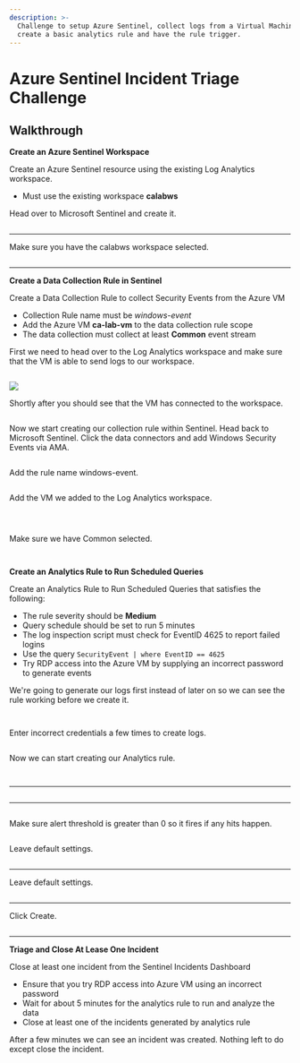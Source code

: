 ```yaml
---
description: >-
  Challenge to setup Azure Sentinel, collect logs from a Virtual Machine(VM),
  create a basic analytics rule and have the rule trigger.
---
```


# Azure Sentinel Incident Triage Challenge

## **Walkthrough**

**Create an Azure Sentinel Workspace**

Create an Azure Sentinel resource using the existing Log Analytics workspace.

* Must use the existing workspace **calabws**

Head over to Microsoft Sentinel and create it.

<figure><img src="../../../.gitbook/assets/image (20).png" alt=""><figcaption></figcaption></figure>

****

Make sure you have the calabws workspace selected.

<figure><img src="../../../.gitbook/assets/image (19) (1).png" alt=""><figcaption></figcaption></figure>

****

**Create a Data Collection Rule in Sentinel**

Create a Data Collection Rule to collect Security Events from the Azure VM

* Collection Rule name must be _windows-event_
* Add the Azure VM **ca-lab-vm** to the data collection rule scope
* The data collection must collect at least **Common** event stream



First we need to head over to the Log Analytics workspace and make sure that the VM is able to send logs to our workspace.

<figure><img src="../../../.gitbook/assets/image (12) (1).png" alt=""><figcaption></figcaption></figure>



![](<../../../.gitbook/assets/image (6) (1).png>)



Shortly after you should see that the VM has connected to the workspace.

<figure><img src="../../../.gitbook/assets/image (10) (1).png" alt=""><figcaption></figcaption></figure>

Now we start creating our collection rule within Sentinel. Head back to Microsoft Sentinel. Click the data connectors and add Windows Security Events via AMA.



<figure><img src="../../../.gitbook/assets/image (16) (1).png" alt=""><figcaption></figcaption></figure>

Add the rule name windows-event.

<figure><img src="../../../.gitbook/assets/image (22) (1).png" alt=""><figcaption></figcaption></figure>



Add the VM we added to the Log Analytics workspace.



<figure><img src="../../../.gitbook/assets/image (2) (1).png" alt=""><figcaption></figcaption></figure>



<figure><img src="../../../.gitbook/assets/image (7) (1).png" alt=""><figcaption></figcaption></figure>



<figure><img src="../../../.gitbook/assets/image (15).png" alt=""><figcaption></figcaption></figure>

Make sure we have Common selected.

<figure><img src="../../../.gitbook/assets/image (25).png" alt=""><figcaption></figcaption></figure>





<figure><img src="../../../.gitbook/assets/image (9) (1).png" alt=""><figcaption></figcaption></figure>



**Create an Analytics Rule to Run Scheduled Queries**

Create an Analytics Rule to Run Scheduled Queries that satisfies the following:

* The rule severity should be **Medium**
* Query schedule should be set to run 5 minutes
* The log inspection script must check for EventID 4625 to report failed logins
* Use the query `SecurityEvent | where EventID == 4625`
* Try RDP access into the Azure VM by supplying an incorrect password to generate events&#x20;



We're going to generate our logs first instead of later on so we can see the rule working before we create it.

<figure><img src="../../../.gitbook/assets/image (8) (1).png" alt=""><figcaption></figcaption></figure>

<figure><img src="../../../.gitbook/assets/image (3) (1) (1).png" alt=""><figcaption></figcaption></figure>





Enter incorrect credentials a few times to create logs.

<figure><img src="../../../.gitbook/assets/image (11) (1).png" alt=""><figcaption></figcaption></figure>

Now we can start creating our Analytics rule.

<figure><img src="../../../.gitbook/assets/image (4) (1) (1).png" alt=""><figcaption></figcaption></figure>





<figure><img src="../../../.gitbook/assets/image (1) (1) (1).png" alt=""><figcaption></figcaption></figure>

****

<figure><img src="../../../.gitbook/assets/image (23).png" alt=""><figcaption></figcaption></figure>

****

<figure><img src="../../../.gitbook/assets/image (7).png" alt=""><figcaption></figcaption></figure>

Make sure alert threshold is greater than 0 so it fires if any hits happen.

<figure><img src="../../../.gitbook/assets/image (14).png" alt=""><figcaption></figcaption></figure>

Leave default settings.

<figure><img src="../../../.gitbook/assets/image (17) (1).png" alt=""><figcaption></figcaption></figure>

****

Leave default settings.

<figure><img src="../../../.gitbook/assets/image (13) (1).png" alt=""><figcaption></figcaption></figure>

****

Click Create.

<figure><img src="../../../.gitbook/assets/image (24).png" alt=""><figcaption></figcaption></figure>

****

**Triage and Close At Lease One Incident**

Close at least one incident from the Sentinel Incidents Dashboard

* Ensure that you try RDP access into Azure VM using an incorrect password
* Wait for about 5 minutes for the analytics rule to run and analyze the data
* Close at least one of the incidents generated by analytics rule



After a few minutes we can see an incident was created. Nothing left to do except close the incident.&#x20;

<figure><img src="../../../.gitbook/assets/image (5) (1).png" alt=""><figcaption></figcaption></figure>





<figure><img src="../../../.gitbook/assets/image (21).png" alt=""><figcaption></figcaption></figure>

